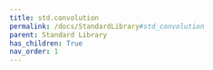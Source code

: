 ```yaml
---
title: std.convolution
permalink: /docs/StandardLibrary#std_convolution
parent: Standard Library
has_children: True
nav_order: 1
---
```


